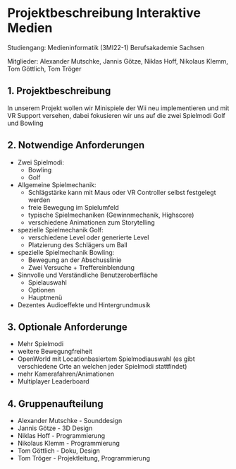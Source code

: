 # Projektbeschreibung Interaktive Medien
Studiengang: Medieninformatik (3MI22-1)
Berufsakademie Sachsen

Mitglieder: Alexander Mutschke, Jannis Götze, Niklas Hoff, Nikolaus Klemm, Tom Göttlich, Tom Tröger

## 1. Projektbeschreibung
In unserem Projekt wollen wir Minispiele der Wii neu implementieren und mit VR Support versehen, dabei fokusieren wir uns auf die zwei Spielmodi Golf und Bowling

## 2. Notwendige Anforderungen
- Zwei Spielmodi:
    - Bowling
    - Golf
- Allgemeine Spielmechanik:
    - Schlägstärke kann mit Maus oder VR Controller selbst festgelegt werden
    - freie Bewegung im Spielumfeld
    - typische Spielmechaniken (Gewinnmechanik, Highscore)
    - verschiedene Animationen zum Storytelling
- spezielle Spielmechanik Golf:
    - verschiedene Level oder generierte Level
    - Platzierung des Schlägers um Ball
- spezielle Spielmechanik Bowling:
    - Bewegung an der Abschusslinie
    - Zwei Versuche + Treffereinblendung
- Sinnvolle und Verständliche Benutzeroberfläche
    - Spielauswahl
    - Optionen
    - Hauptmenü
- Dezentes Audioeffekte und Hintergrundmusik

## 3. Optionale Anforderunge
- Mehr Spielmodi
- weitere Bewegungfreiheit
- OpenWorld mit Locationbasiertem Spielmodiauswahl (es gibt verschiedene Orte an welchen jeder Spielmodi stattfindet)
- mehr Kamerafahren/Animationen
- Multiplayer Leaderboard

## 4. Gruppenaufteilung
- Alexander Mutschke - Sounddesign
- Jannis Götze - 3D Design
- Niklas Hoff - Programmierung
- Nikolaus Klemm  - Programmierung
- Tom Göttlich - Doku, Design
- Tom Tröger - Projektleitung, Programmierung
